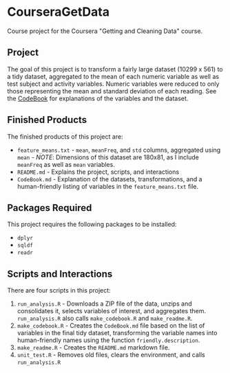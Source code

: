 # CourseraGetData
Course project for the Coursera 
"Getting and Cleaning Data" course.

## Project

The goal of this project is to transform a fairly large
dataset (10299 x 561) to a tidy dataset, aggregated to the mean of each 
numeric variable as well as test subject and activity variables.
Numeric variables were reduced to only those representing the mean
and standard deviation of each reading.
See the [CodeBook](CodeBook.md) for explanations of the variables and
the dataset.

## Finished Products

The finished products of this project are:

* `feature_means.txt` - `mean`, `meanFreq`, and `std` columns, 
aggregated using `mean` - *NOTE*: Dimensions of this dataset are 180x81, as
I include `meanFreq` as well as `mean` variables.
* `README.md` - Explains the project, scripts, and interactions
* `CodeBook.md` - Explanation of the datasets, transformations,
and a human-friendly listing of variables in the `feature_means.txt` file.

## Packages Required

This project requires the following packages to be installed:

* `dplyr`
* `sqldf`
* `readr`

## Scripts and Interactions

There are four scripts in this project:

1. `run_analysis.R` - Downloads a ZIP file of the data,
unzips and consolidates it, selects variables of interest, and aggregates
them.  `run_analysis.R` also calls `make_codebook.R` and `make_readme.R`.
2. `make_codebook.R` - Creates the `CodeBook.md` file based
on the list of variables in the final tidy dataset, transforming the
variable names into human-friendly names using the function `friendly.description`.
3. `make_readme.R` - Creates the `README.md` markdown file.
4. `unit_test.R` - Removes old files, clears the environment, and calls `run_analysis.R`
